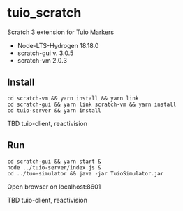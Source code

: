 # tuio_scratch
Scratch 3 extension for Tuio Markers

- Node-LTS-Hydrogen 18.18.0
- scratch-gui v. 3.0.5
- scratch-vm 2.0.3

## Install
```
cd scratch-vm && yarn install && yarn link
cd scratch-gui && yarn link scratch-vm && yarn install
cd tuio-server && yarn install
```
TBD tuio-client, reactivision

## Run
```
cd scratch-gui && yarn start &
node ../tuio-server/index.js &
cd ../tuo-simulator && java -jar TuioSimulator.jar
```
Open browser on localhost:8601

TBD tuio-client, reactivision

